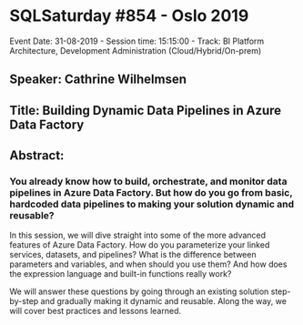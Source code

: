 # SQLSaturday #854 - Oslo 2019
Event Date: 31-08-2019 - Session time: 15:15:00 - Track: BI Platform Architecture, Development  Administration (Cloud/Hybrid/On-prem)
## Speaker: Cathrine Wilhelmsen
## Title: Building Dynamic Data Pipelines in Azure Data Factory
## Abstract:
### You already know how to build, orchestrate, and monitor data pipelines in Azure Data Factory. But how do you go from basic, hardcoded data pipelines to making your solution dynamic and reusable?

In this session, we will dive straight into some of the more advanced features of Azure Data Factory. How do you parameterize your linked services, datasets, and pipelines? What is the difference between parameters and variables, and when should you use them? And how does the expression language and built-in functions really work?

We will answer these questions by going through an existing solution step-by-step and gradually making it dynamic and reusable. Along the way, we will cover best practices and lessons learned.

